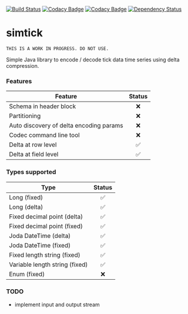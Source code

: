 [![Build Status](https://travis-ci.org/chimpler/simtick.svg?branch=master)](https://travis-ci.org/chimpler/simtick)
[![Codacy Badge](https://api.codacy.com/project/badge/grade/a3d06125f57243be8b9d399c607f575b)](https://www.codacy.com/app/francois-dangngoc/simtick)
[![Codacy Badge](https://api.codacy.com/project/badge/coverage/a3d06125f57243be8b9d399c607f575b)](https://www.codacy.com/app/francois-dangngoc/simtick)
[![Dependency Status](https://www.versioneye.com/user/projects/56d251e4157a690037bbb757/badge.svg?style=flat)](https://www.versioneye.com/user/projects/56d251e4157a690037bbb757)

simtick
=======

    THIS IS A WORK IN PROGRESS. DO NOT USE.

Simple Java library to encode / decode tick data time series using delta compression.

### Features

Feature                                 | Status
----------------------------------------| :----:
Schema in header block                  | :x:
Partitioning                            | :x:
Auto discovery of delta encoding params | :x:
Codec command line tool                 | :x:
Delta at row level                      | :white_check_mark:
Delta at field level                    | :white_check_mark:

### Types supported

Type                           | Status
-------------------------------| :----:
Long (fixed)                   | :white_check_mark:
Long (delta)                   | :white_check_mark:
Fixed decimal point (delta)    | :white_check_mark:
Fixed decimal point (fixed)    | :white_check_mark:
Joda DateTime (delta)          | :white_check_mark:
Joda DateTime (fixed)          | :white_check_mark:
Fixed length string (fixed)    | :white_check_mark:
Variable length string (fixed) | :white_check_mark:
Enum (fixed)                   | :x:

### TODO

- implement input and output stream
